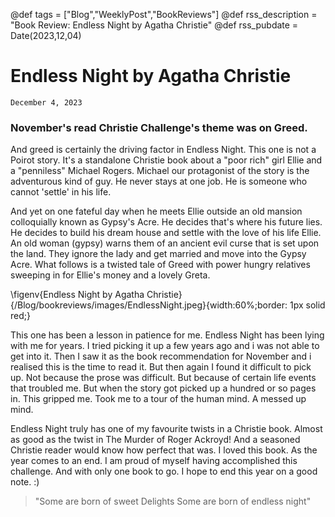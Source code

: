 @def tags = ["Blog","WeeklyPost","BookReviews"]
@def rss_description = "Book Review: Endless Night by Agatha Christie"
@def rss_pubdate = Date(2023,12,04)

# Endless Night by Agatha Christie
    December 4, 2023

### November's read Christie Challenge's theme was on Greed.

And greed is certainly the driving factor in Endless Night. This one is not a Poirot story. It's a standalone Christie book about a "poor rich" girl Ellie and a "penniless" Michael Rogers. Michael our protagonist of the story is the adventurous kind of guy. He never stays at one job. He is someone who cannot 'settle' in his life.

And yet on one fateful day when he meets Ellie outside an old mansion colloquially known as Gypsy's Acre. He decides that's where his future lies. He decides to build his dream house and settle with the love of his life Ellie. An old woman (gypsy) warns them of an ancient evil curse that is set upon the land. They ignore the lady and get married and move into the Gypsy Acre. What follows is a twisted tale of Greed with power hungry relatives sweeping in for Ellie's money and a lovely Greta.

\figenv{Endless Night by Agatha Christie}{/Blog/bookreviews/images/EndlessNight.jpeg}{width:60%;border: 1px solid red;}

This one has been a lesson in patience for me. Endless Night has been lying with me for years. I tried picking it up a few years ago and i was not able to get into it. Then I saw it as the book recommendation for November and i realised this is the time to read it. But then again I found it difficult to pick up. Not because the prose was difficult. But because of certain life events that troubled me. But when the story got picked up a hundred or so pages in. This gripped me. Took me to a tour of the human mind. A messed up mind.

Endless Night truly has one of my favourite twists in a Christie book. Almost as good as the twist in The Murder of Roger Ackroyd! And a seasoned Christie reader would know how perfect that was. I loved this book. As the year comes to an end. I am proud of myself having accomplished this challenge. And with only one book to go. I hope to end this year on a good note. :)

>"Some are born of sweet Delights
>Some are born of endless night"